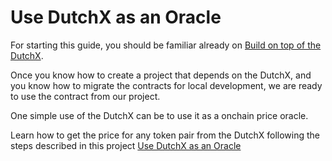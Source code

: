 # Use DutchX as an Oracle
For starting this guide, you should be familiar already on 
[Build on top of the DutchX](./build-on-top-of-dutchx.html).

Once you know how to create a project that depends on the DutchX, and you know
how to migrate the contracts for local development, we are ready to use the 
contract from our project.

One simple use of the DutchX can be to use it as a onchain price oracle. 

Learn how to get the price for any token pair from the DutchX following the 
steps described in this project [Use DutchX as an Oracle](https://github.com/gnosis/dx-example-build-on-top-of-dutchx/tree/master/02_use-dx-as-an-oracle)
